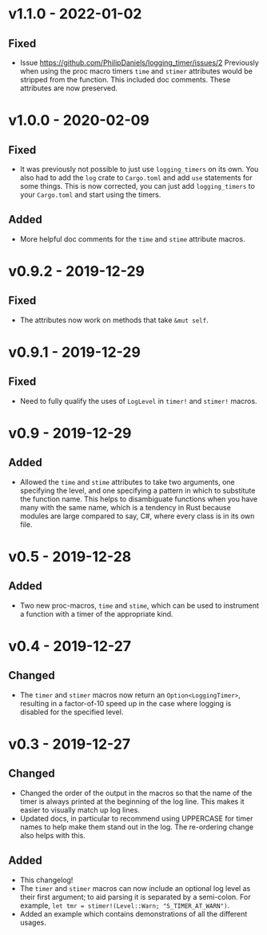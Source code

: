 # v1.1.0 - 2022-01-02

## Fixed

* Issue https://github.com/PhilipDaniels/logging_timer/issues/2
  Previously when using the proc macro timers `time` and `stimer`
  attributes would be stripped from the function. This included doc
  comments. These attributes are now preserved.

# v1.0.0 - 2020-02-09

## Fixed

* It was previously not possible to just use `logging_timers` on its own.
  You also had to add the `log` crate to `Cargo.toml` and add `use`
  statements for some things. This is now corrected, you can just add
  `logging_timers` to your `Cargo.toml` and start using the timers.

## Added

* More helpful doc comments for the `time` and `stime` attribute macros.


# v0.9.2 - 2019-12-29

## Fixed

* The attributes now work on methods that take `&mut self`.


# v0.9.1 - 2019-12-29

## Fixed

* Need to fully qualify the uses of `LogLevel` in `timer!` and `stimer!` macros.


# v0.9 - 2019-12-29

## Added

* Allowed the `time` and `stime` attributes to take two arguments, one
  specifying the level, and one specifying a pattern in which to substitute
  the function name. This helps to disambiguate functions when you have
  many with the same name, which is a tendency in Rust because modules are
  large compared to say, C#, where every class is in its own file.


# v0.5 - 2019-12-28

## Added

* Two new proc-macros, `time` and `stime`, which can be used to instrument a
  function with a timer of the appropriate kind.


# v0.4 - 2019-12-27

## Changed

* The `timer` and `stimer` macros now return an `Option<LoggingTimer>`, resulting
  in a factor-of-10 speed up in the case where logging is disabled for the
  specified level.


# v0.3 - 2019-12-27

## Changed

* Changed the order of the output in the macros so that the name of the timer
  is always printed at the beginning of the log line. This makes it easier to
  visually match up log lines.
* Updated docs, in particular to recommend using UPPERCASE for timer names to
  help make them stand out in the log. The re-ordering change also helps
  with this.

## Added

* This changelog!
* The `timer` and `stimer` macros can now include an optional log level as
  their first argument; to aid parsing it is separated by a semi-colon. For
  example, `let tmr = stimer!(Level::Warn; "S_TIMER_AT_WARN")`.
* Added an example which contains demonstrations of all the different usages.
